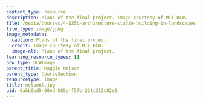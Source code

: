 ```yaml
---
content_type: resource
description: Plans of the final project. Image courtesy of MIT OCW.
file: /media/courses/4-125b-architecture-studio-building-in-landscapes-fall-2005/6abb6bd560ed585cf57b221c313c82e0_nelson6.jpg
file_type: image/jpeg
image_metadata:
  caption: Plans of the final project.
  credit: Image courtesy of MIT OCW.
  image-alt: Plans of the final project.
learning_resource_types: []
ocw_type: OCWImage
parent_title: Maggie Nelson
parent_type: CourseSection
resourcetype: Image
title: nelson6.jpg
uid: 6abb6bd5-60ed-585c-f57b-221c313c82e0
---
```


